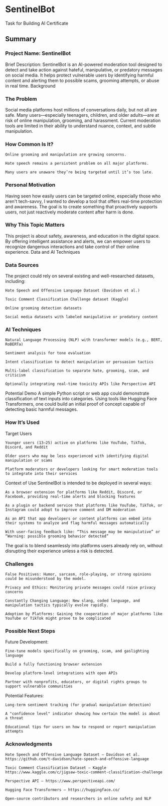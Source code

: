 # SentinelBot
Task for Building AI Certificate

## Summary

### Project Name: SentinelBot
Brief Description: SentinelBot is an AI-powered moderation tool designed to detect and take action against hateful, manipulative, or predatory messages on social media. It helps protect vulnerable users by identifying harmful content and alerting them to possible scams, grooming attempts, or abuse in real time.
Background

### The Problem
Social media platforms host millions of conversations daily, but not all are safe. Many users—especially teenagers, children, and older adults—are at risk of online manipulation, grooming, and harassment. Current moderation tools are limited in their ability to understand nuance, context, and subtle manipulation.

### How Common Is It?

    Online grooming and manipulation are growing concerns.

    Hate speech remains a persistent problem on all major platforms.

    Many users are unaware they’re being targeted until it’s too late.

### Personal Motivation
Having seen how easily users can be targeted online, especially those who aren't tech-savvy, I wanted to develop a tool that offers real-time protection and awareness. The goal is to create something that proactively supports users, not just reactively moderate content after harm is done.

### Why This Topic Matters
This project is about safety, awareness, and education in the digital space. By offering intelligent assistance and alerts, we can empower users to recognize dangerous interactions and take control of their online experience.
Data and AI Techniques

### Data Sources
The project could rely on several existing and well-researched datasets, including:

    Hate Speech and Offensive Language Dataset (Davidson et al.)

    Toxic Comment Classification Challenge dataset (Kaggle)

    Online grooming detection datasets

    Social media datasets with labeled manipulative or predatory content

### AI Techniques

    Natural Language Processing (NLP) with transformer models (e.g., BERT, RoBERTa)

    Sentiment analysis for tone evaluation

    Intent classification to detect manipulation or persuasion tactics

    Multi-label classification to separate hate, grooming, scam, and criticism

    Optionally integrating real-time toxicity APIs like Perspective API

Potential Demo
A simple Python script or web app could demonstrate classification of text inputs into categories. Using tools like Hugging Face Transformers, one could build an initial proof of concept capable of detecting basic harmful messages.

### How It’s Used

Target Users

    Younger users (13–25) active on platforms like YouTube, TikTok, Discord, and Reddit

    Older users who may be less experienced with identifying digital manipulation or scams

    Platform moderators or developers looking for smart moderation tools to integrate into their services

Context of Use
SentinelBot is intended to be deployed in several ways:

    As a browser extension for platforms like Reddit, Discord, or Facebook, providing real-time alerts and blocking features

    As a plugin or backend service that platforms like YouTube, TikTok, or Instagram could adopt to improve comment and DM moderation

    As an API that app developers or content platforms can embed into their systems to analyze and flag harmful messages automatically

    With user-facing feedback like: “This message may be manipulative” or “Warning: possible grooming behavior detected”

The goal is to blend seamlessly into platforms users already rely on, without disrupting their experience unless a risk is detected.

### Challenges

    False Positives: Humor, sarcasm, role-playing, or strong opinions could be misunderstood by the model.

    Privacy and Ethics: Monitoring private messages could raise privacy concerns 

    Constantly Changing Language: New slang, coded language, and manipulation tactics typically evolve rapidly.

    Adoption by Platforms: Gaining the cooperation of major platforms like YouTube or TikTok might prove to be complicated

### Possible Next Steps

Future Development:

    Fine-tune models specifically on grooming, scam, and gaslighting language

    Build a fully functioning browser extension

    Develop platform-level integrations with open APIs

    Partner with nonprofits, educators, or digital rights groups to support vulnerable communities

Potential Features:

    Long-term sentiment tracking (for gradual manipulation detection)

    A "confidence level" indicator showing how certain the model is about a threat

    Educational tips for users on how to respond or report manipulation attempts

### Acknowledgments

    Hate Speech and Offensive Language Dataset – Davidson et al.
    https://github.com/t-davidson/hate-speech-and-offensive-language

    Toxic Comment Classification Dataset – Kaggle
    https://www.kaggle.com/c/jigsaw-toxic-comment-classification-challenge

    Perspective API – https://www.perspectiveapi.com/

    Hugging Face Transformers – https://huggingface.co/

    Open-source contributors and researchers in online safety and NLP


